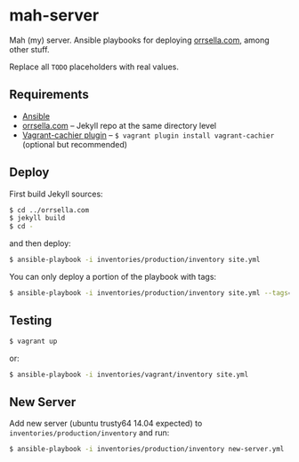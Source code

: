 # mah-server

Mah (my) server. Ansible playbooks for deploying [orrsella.com](https://orrsella.com), among other stuff.

Replace all `TODO` placeholders with real values.

## Requirements

* [Ansible](http://www.ansible.com/)
* [orrsella.com](https://github.com/orrsella/orrsella.com) – Jekyll repo at the same directory level
* [Vagrant-cachier plugin](https://github.com/fgrehm/vagrant-cachier) – `$ vagrant plugin install vagrant-cachier` (optional but recommended)

## Deploy

First build Jekyll sources:

```bash
$ cd ../orrsella.com
$ jekyll build
$ cd -
```

and then deploy:

```bash
$ ansible-playbook -i inventories/production/inventory site.yml
```

You can only deploy a portion of the playbook with tags:

```bash
$ ansible-playbook -i inventories/production/inventory site.yml --tags=jekyll,nginx
```

## Testing

```bash
$ vagrant up
```

or:

```bash
$ ansible-playbook -i inventories/vagrant/inventory site.yml
```

## New Server

Add new server (ubuntu trusty64 14.04 expected) to `inventories/production/inventory` and run:

```bash
$ ansible-playbook -i inventories/production/inventory new-server.yml
```

